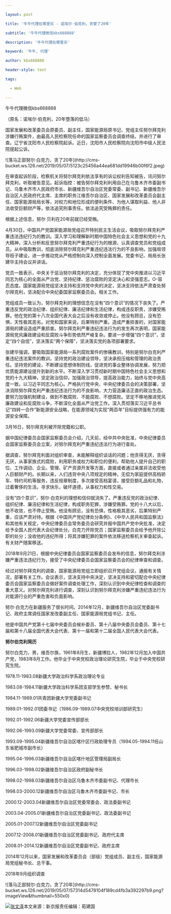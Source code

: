 ---
layout: post
title: '牛牛代理在哪里买 - 诺埃尔·伯克利，贪婪了20年'
subtitle: '牛牛代理微信kbs668888'
description: '牛牛代理在哪里买'
keyword: '牛牛, 代理'
author: kbs668888
header-style: text
tags:
  - Web
---
牛牛代理微信kbs668888

（原名：诺埃尔·伯克利，20年堕落的低马）

国家发展和改革委员会原委员、副主任，国家能源局原书记、党组主任努尔拜克利涉嫌行贿案件，由最高人民检察院任命的国家监察委员会调查终结，并进行了审查。辽宁省沈阳市人民检察院起诉。近日，沈阳市人民检察院向沈阳市中级人民法院提起公诉。

![落马正部努尔·白克力，贪了20年](http://cms-
bucket.ws.126.net/2019/05/07/5123c25456a44ea681dd19946b00f6f2.jpeg)

在审查起诉阶段，检察机关将努尔拜克利依法享有的诉讼权利告知被告，讯问努尔拜克利，听取被告意见。起诉指控：被告努尔拜克利利用自己在乌鲁木齐市委副书记、乌鲁木齐市人民政府市长、新疆维吾尔自治区党委常委、副书记、新疆维吾尔自治区人民政府代主席、主席的职务江维吾尔自治区、国家发展和改革委员会副主任、国家能源局局长等，对权力和地位形成的便利条件、为他人谋取利益、他人非法收受巨额财产等，依法追究刑事责任。依法追究受贿罪的责任。

根据上述信息，努尔·贝利在20年前就已经受贿。

4月30日，中国共产党国家能源局党组召开特别民主生活会议，吸取努尔拜克利严重违法违纪行为的教训。深入学习和理解新时期中国特色社会主义思想和党的十九大精神，深入分析和反思努尔拜克利严重违纪行为的根源，认真调查党员和党组成员。从中吸取教训，彻底消除努尔拜克利严重违纪违法行为的不良影响，加强局领导班子建设，进一步推动党从严格控制向深入控制全面发展。党委书记、局局长张建华主持会议并讲话。

党员一致表示，中央关于惩治努尔拜克利的决定，充分体现了党中央推进以习近平同志为核心的全面从严治党、坚持纪律、惩治腐败的坚定决心和坚强意志。O-容忍态度。国家能源局党组坚决支持和支持党中央的决定，坚决支持依法严肃查处努尔拜克利，坚决配合中央纪委国家监察委员会。相关工作。

党组成员一致认为，努尔拜克利的理想信念在没有“四个意识”的情况下丧失了。严重违反党的政治纪律、组织纪律、廉洁纪律和生活纪律，构成违反职责，涉嫌受贿罪。他在党的第十八次全国代表大会之后没有收敛或停止。他没有顾忌，没有恐惧，天性极其恶劣。对党和国家来说，后果特别严重。造成严重损害的，对国家能源局的建设造成严重损害。努尔拜克利严重违纪违法行为的发生再次表明，国家能源局党风廉政建设和反腐败斗争形势依然严峻复杂。要进一步增强“四个意识”，坚定“四个自信”，坚决落实“两个保障”，坚决落实党的各项部署要求。

张建华强调，要吸取国家能源局一系列腐败案件的惨痛教训，特别是努尔白克利严重违纪违法案件的教训，坚持党的政治建设领导，坚决承担压缩和管理的政治责任。坚持党的建设，不断建设思想体制防线，促进党的事业整体协调发展，努力把优质能源建设提升到新的水平。不断深入学习贯彻新时期中国特色社会主义思想和党的十九大精神，坚定政治信仰，加强政治领导，提高政治能力，始终与党中央高度一致。以习近平同志为核心。严格执行党中央、中央纪律委员会的决策部署，坚决消除努尔拜克利严重违纪违法行为的不良影响，大力营造廉洁正直的政治生态。要努力加强机制建设，做到不敢腐败、不能腐败、不想腐败。坚定不移地推进党风廉政建设和反腐败斗争，不断深化全面从严治党工作。深入贯彻落实习近平总书记“四转一合作”新能源安全战略，在能源领域为实现“两百年”目标提供强有力的能源安全保障。

3月16日，努尔拜克利被开除党籍和公职。

据中国纪律委员会国家监察委员会介绍，几天前，经中共中央批准，中央纪律委员会国家监察委员会立案，对努尔拜克利严重违纪违法行为进行查处。

据调查，努尔拜克利面对组织审查，未能解释组织谈话的问题；他贪得无厌，贪得无厌，从事家族式的腐败，利用职务或权力和职位的便利，帮助他人提升自己的职位、工作调动、企业。管理、矿产资源开发等方面，直接或者通过亲属非法收受他人巨额财产的。长期以来，人们违背中央八项规定的精神，无偿为家庭提供高档轿车、特约司机等服务，违反规章制度，多次接受高档宴请，接受巨额礼品和礼物，过着奢侈的生活。寻求快乐，破坏道德，从事权力和性交易。

没有“四个意识”，努尔·白克利的理想和信仰就消失了。严重违反党的政治纪律、组织纪律、廉洁纪律和生活纪律，构成职务犯罪，涉嫌受贿罪。党的十八大以后，他不收敛，也不停止受贿。他没有顾忌，没有恐惧，性格极其恶劣，后果特别严重，应该严肃对待。根据《中国共产党纪律处分条例》、《中华人民共和国监察法》和其他有关规定，中央纪律委员会常务委员会研究并报中国共产党中央批准，决定给予全国人民代表大会纪律处分。白克力开除党员；国家监察委员会给予他开除公职的处分；没收他的违纪所得；将其涉嫌犯罪的案件依法移送检察机关审查起诉。有关财产随案移送。

2018年9月21日，根据中央纪律委员会国家监察委员会发布的信息，努尔拜克利涉嫌严重违法违纪行为，接受了中央纪律委员会国家监察委员会的纪律审查和调查。

经过对努尔拜克利的调查，国家能源局党组立即组织召开党组会议，通报有关情况，部署有关工作。会议表示，坚决支持中央决定，坚决支持和密切配合中央纪律委员会国家监察委员会做好案件调查处理工作，深刻认识到中央纪律检查和调查的重大意义。对努尔拜克利进行调查，深刻认识到努尔拜克利涉嫌严重违纪违法行为对能源行业的严重危害和负面影响。

努尔·白克力在新疆服务了很长时间。2014年12月，新疆维吾尔自治区党委副书记、政府主席调任国家发改委副主任、国家能源局党组书记、主任。

他是中国共产党第十七届中央委员会候补委员、第十八届中央委员会委员、第十七届和第十八届全国代表大会代表、第十一届和第十二届全国人民代表大会代表。

 **努尔伯克利简历**

努尔白克力，男，维吾尔族，1961年8月生，新疆博拉人，1982年12月加入中国共产党，1983年8月工作。他毕业于中央党校政治理论研究生院，毕业于中央党校研究生院。

1978.11-1983.08新疆大学政治科学系政治理论专业

1983.08-1984.11新疆大学政治科学系团支部学生参赞、秘书长

1984.11-1989.01共青团新疆大学党委副书记

1989.01-1992.01团委书记（1986.09-1989.07中央党校培训部研究生）

1992.01-1992.06新疆大学党委宣传部部长

1992.06-1993.09新疆大学党委常委、宣传部部长

1993.09-1995.04新疆维吾尔自治区喀什区行政助理专员（1994.05-1994.11任山东省肥城市副市长）

1995.04-1996.03新疆维吾尔自治区喀什地区管理局副局长

1996.03-1998.02新疆维吾尔自治区政府副秘书长

1998.02-1998.03新疆维吾尔自治区乌鲁木齐市委副书记、代理市长

1998.03-2000.12新疆维吾尔自治区乌鲁木齐市委副书记、市长

2000.12-2003.04新疆维吾尔自治区党委常委会、政法委副书记

2003.04-2005.01新疆维吾尔自治区党委副书记、政法委副书记

2005.01-2007.12新疆维吾尔自治区党委副书记

2007.12-2008.01新疆维吾尔自治区党委副书记、政府代主席

2008.01-2014.12新疆维吾尔自治区党委副书记、政府主席

2014年12月以来，国家发展和改革委员会（部级）党组成员、副主任，国家能源局党组秘书长、总干事。

2018年9月组织调查

![落马正部努尔·白克力，贪了20年](http://cms-
bucket.ws.126.net/2019/05/07/57314d5478104f189cd4fb3a392297b9.png?imageView&thumbnail=550x0)  

[![张文泽](http://static.ws.126.net/cnews/css13/img/end_news.png)](https://news.163.com/)本文来源：新京报责任编辑：荀建国

